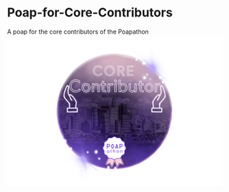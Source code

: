 # Poap-for-Core-Contributors
A poap for the core contributors of the Poapathon
![alt text](https://github.com/reflectwithraksha/Poap-for-Core-Contributors/blob/main/Poap_For_Contributors.png?raw=true)
